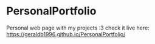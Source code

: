 # PersonalPortfolio
Personal web page with my projects :3
check it live here: https://geraldb1996.github.io/PersonalPortfolio/
